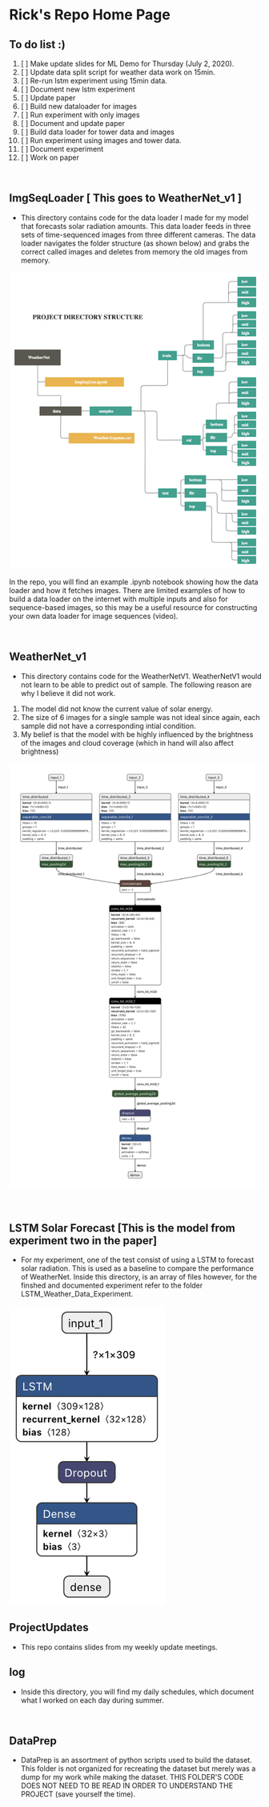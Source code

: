 # Rick's Repo Home Page

## To do list :)
1. [ ] Make update slides for ML Demo for Thursday (July 2, 2020).
2. [ ] Update data split script for weather data work on 15min.
3. [ ] Re-run lstm experiment using 15min data.
4. [ ] Document new lstm experiment 
5. [ ] Update paper
6. [ ] Build new dataloader for images
7. [ ] Run experiment with only images
8. [ ] Document and update paper
9. [ ] Build data loader for tower data and images
10. [ ] Run experiment using images and tower data.
11. [ ] Document experiment
12. [ ] Work on paper

<br>

## ImgSeqLoader [ This goes to WeatherNet_v1 ]
* This directory contains code for the data loader I made for my model that forecasts solar radiation amounts. This data loader feeds in three sets of time-sequenced images from three different cameras. The data loader navigates the folder structure (as shown below) and grabs the correct called images and deletes from memory the old images from memory.

![tree](Images/DataLoaderDirPic.png)                                                                                          
                                                                                         
In the repo, you will find an example .ipynb notebook showing how the data loader and how it fetches images. There are limited examples of how to build a data loader on the internet with multiple inputs and also for sequence-based images, so this may be a useful resource for constructing your own data loader for image sequences (video). 

<br>

## WeatherNet_v1
* This directory contains code for the WeatherNetV1. WeatherNetV1 would not learn to be able to predict out of sample. The following reason are why I believe it did not work.
1. The model did not know the current value of solar energy.
2. The size of 6 images for a single sample was not ideal since again, each sample did not have a corresponding intial condition. 
3. My belief is that the model with be highly influenced by the brightness of the images and cloud coverage (which in hand will also affect brightness)

![tree](Images/WeatherNet_v1_pic.png) 

<br>

## LSTM Solar Forecast [This is the model from experiment two in the paper]
* For my experiment, one of the test consist of using a LSTM to forecast solar radiation. This is used as a baseline to compare the performance of WeatherNet.
Inside this directory, is an array of files however, for the finshed and documented experiment refer to the folder LSTM_Weather_Data_Experiment.

![tree](Images/LSTM_Weather_Model_netron.png) 

## ProjectUpdates
* This repo contains slides from my weekly update meetings.

## log
* Inside this directory, you will find my daily schedules, which document what I worked on each day during summer.

<br>

## DataPrep
* DataPrep is an assortment of python scripts used to build the dataset. This folder is not organized for recreating the dataset but merely was a dump for my work while making the dataset. THIS FOLDER'S CODE DOES NOT NEED TO BE READ IN ORDER TO UNDERSTAND THE PROJECT (save yourself the time).

